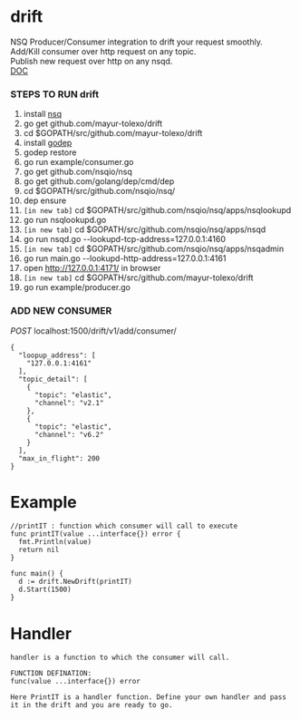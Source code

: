 # drift
NSQ Producer/Consumer integration to drift your request smoothly.  
Add/Kill consumer over http request on any topic.  
Publish new request over http on any nsqd.  
[DOC](godoc.org/github.com/mayur-tolexo/drift)

### STEPS TO RUN drift
1. install [nsq](https://nsq.io/deployment/installing.html)
1. go get github.com/mayur-tolexo/drift
1. cd $GOPATH/src/github.com/mayur-tolexo/drift
1. install [godep](https://www.github.com/tools/godep)
1. godep restore
1. go run example/consumer.go
1. go get github.com/nsqio/nsq
1. go get github.com/golang/dep/cmd/dep
1. cd $GOPATH/src/github.com/nsqio/nsq/
1. dep ensure
1. `[in new tab]` cd $GOPATH/src/github.com/nsqio/nsq/apps/nsqlookupd
1. go run nsqlookupd.go
1. `[in new tab]` cd $GOPATH/src/github.com/nsqio/nsq/apps/nsqd
1. go run nsqd.go --lookupd-tcp-address=127.0.0.1:4160
1. `[in new tab]` cd $GOPATH/src/github.com/nsqio/nsq/apps/nsqadmin
1. go run main.go --lookupd-http-address=127.0.0.1:4161
1. open http://127.0.0.1:4171/ in browser
1. `[in new tab]` cd $GOPATH/src/github.com/mayur-tolexo/drift
1. go run example/producer.go


### ADD NEW CONSUMER
*POST* localhost:1500/drift/v1/add/consumer/
```
{
  "loopup_address": [
    "127.0.0.1:4161"
  ],
  "topic_detail": [
    {
      "topic": "elastic",
      "channel": "v2.1"
    },
    {
      "topic": "elastic",
      "channel": "v6.2"
    }
  ],
  "max_in_flight": 200
}
```


# Example
```
//printIT : function which consumer will call to execute
func printIT(value ...interface{}) error {
  fmt.Println(value)
  return nil
}

func main() {
  d := drift.NewDrift(printIT)
  d.Start(1500)
}

```


# Handler
```
handler is a function to which the consumer will call.

FUNCTION DEFINATION:
func(value ...interface{}) error

Here PrintIT is a handler function. Define your own handler and pass it in the drift and you are ready to go.
```

